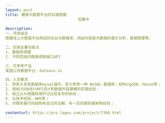 ```yaml
---                
layout: post       
title: 健康大数据平台的后端搭建
                                招募中
           
description: 
一、项目描述
搭建线上大数据平台网站的后台与数据库，网站内容是大数据的展示分析、数据管理等。

二、后端主要功能点
1. 数据库搭建
2. 不同层级的数据调取接口API

三、可参考产品
美国公共数据平台：datausa.io

四、人员要求
1. 熟悉关系型数据库mysql操作，至少熟悉一种 NoSQL 数据库：如MongoDB、hbase等；
2. 使用JSON进行API设计和数据内容建模的实践经验；
3. 独立从头搭建和维护过比较复杂的系统；
4. 云技术经验，AWS等；
5. 对服务器代码结构有自己的见解，有一定的服务器架构经验；
     
contenturl: https://pro.lagou.com/project/7368.html      
---                 
```

